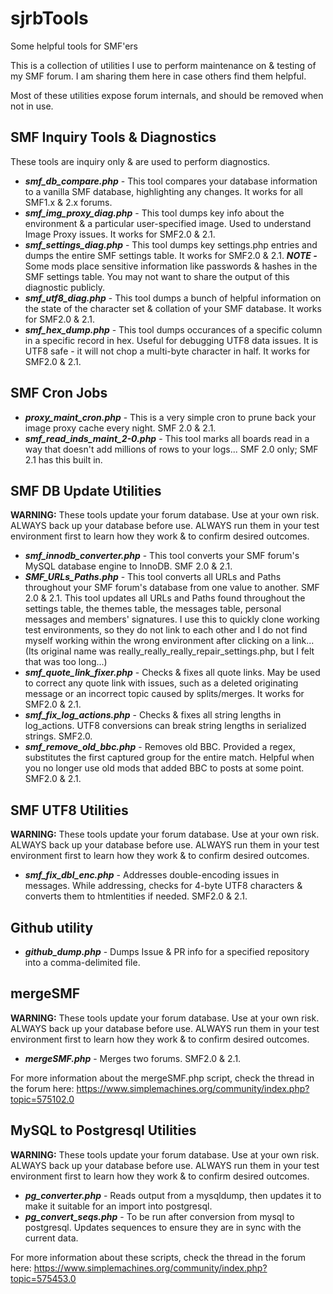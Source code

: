 # sjrbTools
Some helpful tools for SMF'ers

This is a collection of utilities I use to perform maintenance on & testing of my SMF forum.  I am sharing them here in case others find them helpful.

Most of these utilities expose forum internals, and should be removed when not in use.

## SMF Inquiry Tools & Diagnostics

These tools are inquiry only & are used to perform diagnostics.

* ***smf_db_compare.php*** - This tool compares your database information to a vanilla SMF database, highlighting any changes. It works for all SMF1.x & 2.x forums.
* ***smf_img_proxy_diag.php*** - This tool dumps key info about the environment & a particular user-specified image.  Used to understand Image Proxy issues.  It works for SMF2.0 & 2.1. 
* ***smf_settings_diag.php*** - This tool dumps key settings.php entries and dumps the entire SMF settings table.  It works for SMF2.0 & 2.1.  ***NOTE -*** Some mods place sensitive information like passwords & hashes in the SMF settings table.  You may not want to share the output of this diagnostic publicly.
* ***smf_utf8_diag.php*** - This tool dumps a bunch of helpful information on the state of the character set & collation of your SMF database.  It works for SMF2.0 & 2.1.
* ***smf_hex_dump.php*** - This tool dumps occurances of a specific column in a specific record in hex.  Useful for debugging UTF8 data issues.  It is UTF8 safe - it will not chop a multi-byte character in half.  It works for SMF2.0 & 2.1. 

## SMF Cron Jobs

* ***proxy_maint_cron.php*** - This is a very simple cron to prune back your image proxy cache every night.  SMF 2.0 & 2.1.  
* ***smf_read_inds_maint_2-0.php*** - This tool marks all boards read in a way that doesn't add millions of rows to your logs...  SMF 2.0 only; SMF 2.1 has this built in.

## SMF DB Update Utilities

**WARNING:** These tools update your forum database.  Use at your own risk.  ALWAYS back up your database before use.  ALWAYS run them in your test environment first to learn how they work & to confirm desired outcomes.

* ***smf_innodb_converter.php*** - This tool converts your SMF forum's MySQL database engine to InnoDB.  SMF 2.0 & 2.1.  
* ***SMF_URLs_Paths.php*** - This tool converts all URLs and Paths throughout your SMF forum's database from one value to another.  SMF 2.0 & 2.1.  This tool updates all URLs and Paths found throughout the settings table, the themes table, the messages table, personal messages and members' signatures.  I use this to quickly clone working test environments, so they do not link to each other and I do not find myself working within the wrong environment after clicking on a link...  (Its original name was really_really_really_repair_settings.php, but I felt that was too long...)
* ***smf_quote_link_fixer.php*** - Checks & fixes all quote links.  May be used to correct any quote link with issues, such as a deleted originating message or an incorrect topic caused by splits/merges. It works for SMF2.0 & 2.1.
* ***smf_fix_log_actions.php*** - Checks & fixes all string lengths in log_actions. UTF8 conversions can break string lengths in serialized strings.  SMF2.0.
* ***smf_remove_old_bbc.php*** - Removes old BBC.  Provided a regex, substitutes the first captured group for the entire match.  Helpful when you no longer use old mods that added BBC to posts at some point.  SMF2.0 & 2.1.

## SMF UTF8 Utilities

**WARNING:** These tools update your forum database.  Use at your own risk.  ALWAYS back up your database before use.  ALWAYS run them in your test environment first to learn how they work & to confirm desired outcomes.

* ***smf_fix_dbl_enc.php*** - Addresses double-encoding issues in messages.  While addressing, checks for 4-byte UTF8 characters & converts them to htmlentities if needed.  SMF2.0 & 2.1.

## Github utility

* ***github_dump.php*** - Dumps Issue & PR info for a specified repository into a comma-delimited file. 

## mergeSMF

**WARNING:** These tools update your forum database.  Use at your own risk.  ALWAYS back up your database before use.  ALWAYS run them in your test environment first to learn how they work & to confirm desired outcomes.

* ***mergeSMF.php*** - Merges two forums.  SMF2.0 & 2.1.

For more information about the mergeSMF.php script, check the thread in the forum here:
https://www.simplemachines.org/community/index.php?topic=575102.0

## MySQL to Postgresql Utilities

**WARNING:** These tools update your forum database.  Use at your own risk.  ALWAYS back up your database before use.  ALWAYS run them in your test environment first to learn how they work & to confirm desired outcomes.

* ***pg_converter.php*** - Reads output from a mysqldump, then updates it to make it suitable for an import into postgresql.
* ***pg_convert_seqs.php*** - To be run after conversion from mysql to postgresql.  Updates sequences to ensure they are in sync with the current data.

For more information about these scripts, check the thread in the forum here:
https://www.simplemachines.org/community/index.php?topic=575453.0
